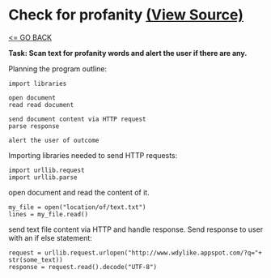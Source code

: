 # Check for profanity [(View Source)](check_profanity.py)

[<= GO BACK](../README.md)

__Task: Scan text for profanity words and alert the user if there are any.__

Planning the program outline:

```
import libraries

open document
read read document

send document content via HTTP request
parse response

alert the user of outcome
```

Importing libraries needed to send HTTP requests:

```
import urllib.request
import urllib.parse
```

open document and read the content of it.

```
my_file = open("location/of/text.txt")
lines = my_file.read()
```

send text file content via HTTP and handle response. Send response to user with an if else statement:

```
request = urllib.request.urlopen("http://www.wdylike.appspot.com/?q="+ str(some_text))
response = request.read().decode("UTF-8")
```
